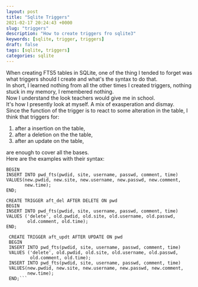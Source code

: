 ```yaml
---
layout: post
title: "Sqlite Triggers"
2021-02-17 20:24:43 +0000
slug: "triggers"
description: "How to create triggers fro sqlite3"
keywords: [sqlite, trigger, triggers]
draft: false
tags: [sqlite, triggers]
categories: sqlite
---
```


When creating FTS5 tables in SQLite, one of the thing I tended
to forget was what triggers should I create and what's the
syntax to do that.  
In short, I learned nothing from all the other times I created
triggers, nothing stuck in my memory, I remembered nothing.  
Now I understand the look teachers would give me in school.  
It's how I presently look at myself. A mix of exasperation and
dismay.  
Since the function of the trigger is to react to some alteration
in the table, I think that triggers for:   
1. after a insertion on the table,  
2. after a deletion on the the table,    
3. after an update on the table,  

are enough to cover all the bases.  
Here are the examples with their syntax:  

```CREATE TRIGGER aft_insert AFTER INSERT ON pwd  
BEGIN  
INSERT INTO pwd_fts(pwdid, site, username, passwd, comment, time)  
VALUES(new.pwdid, new.site, new.username, new.passwd, new.comment,
       new.time);  
END;  

CREATE TRIGGER aft_del AFTER DELETE ON pwd  
BEGIN  
INSERT INTO pwd_fts(pwdid, site, username, passwd, comment, time)  
VALUES ('delete', old.pwdid, old.site, old.username, old.passwd,
        old.comment, old.time);  
END;  

 CREATE TRIGGER aft_updt AFTER UPDATE ON pwd  
 BEGIN  
 INSERT INTO pwd_fts(pwdid, site, username, passwd, comment, time)  
 VALUES ('delete', old.pwdid, old.site, old.username, old.passwd,
         old.comment, old.time);  
 INSERT INTO pwd_fts(pwdid, site, username, passwd, comment, time)  
 VALUES(new.pwdid, new.site, new.username, new.passwd, new.comment,  
        new.time);  
 END;```


